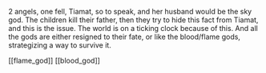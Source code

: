2 angels, one fell, Tiamat, so to speak, and her husband would be the sky god. The children kill their father, then they try to hide this fact from Tiamat, and this is the issue. The world is on a ticking clock because of this. And all the gods are either resigned to their fate, or like the blood/flame gods, strategizing a way to survive it.

[[flame_god]]
[[blood_god]]
